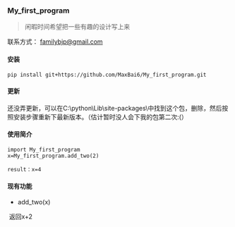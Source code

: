 ### My_first_program

>闲暇时间希望把一些有趣的设计写上来

联系方式：
familybjp@gmail.com



#### 安装

```
pip install git+https://github.com/MaxBai6/My_first_program.git
```
#### 更新

还没弄更新，可以在C:\python\Lib\site-packages\中找到这个包，删除，然后按照安装步骤重新下最新版本。（估计暂时没人会下我的包第二次:(）

#### 使用简介

```
import My_first_program
x=My_first_program.add_two(2)

result：x=4
```



#### 现有功能

- add_two(x)

  返回x+2
